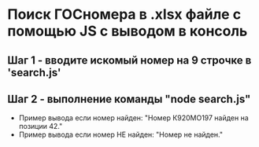 # Поиск ГОСномера в .xlsx файле с помощью JS с выводом в консоль

## Шаг 1 - вводите искомый номер на 9 строчке в 'search.js'

## Шаг 2 - выполнение команды "node search.js"

- Пример вывода если номер найден: "Номер К920МО197 найден на позиции 42."
- Пример вывода если номер НЕ найден: "Номер не найден."
